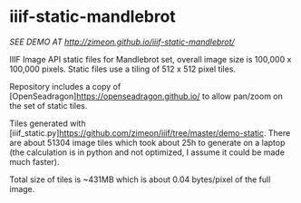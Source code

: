 # iiif-static-mandlebrot

*SEE DEMO AT <http://zimeon.github.io/iiif-static-mandlebrot/>*

IIIF Image API static files for Mandlebrot set, overall image 
size is 100,000 x 100,000 pixels. Static files use a tiling of
512 x 512 pixel tiles.

Repository includes a copy of [OpenSeadragon]<https://openseadragon.github.io/>
to allow pan/zoom on the set of static tiles.

Tiles generated with [iiif_static.py]<https://github.com/zimeon/iiif/tree/master/demo-static>.
There are about 51304 image tiles which took about 25h to generate on a laptop (the 
calculation is in python and not optimized, I assume it could be made much faster).

Total size of tiles is ~431MB which is about 0.04 bytes/pixel of the full image.

